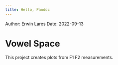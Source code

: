 ```yaml
---
title: Hello, Pandoc
---
```

Author: Erwin Lares
Date: 2022-09-13

# Vowel Space

This project creates plots from F1 F2 measurements. 

